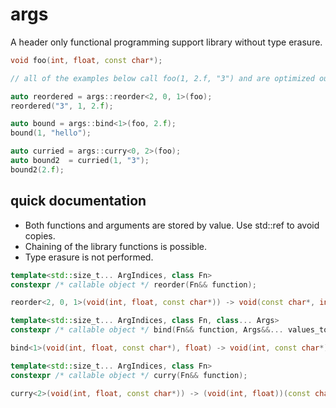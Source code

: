 # args
A header only functional programming support library without type erasure.

```cpp
void foo(int, float, const char*);

// all of the examples below call foo(1, 2.f, "3") and are optimized out in release builds

auto reordered = args::reorder<2, 0, 1>(foo);
reordered("3", 1, 2.f);

auto bound = args::bind<1>(foo, 2.f);
bound(1, "hello");

auto curried = args::curry<0, 2>(foo);
auto bound2  = curried(1, "3");
bound2(2.f);
```

## quick documentation
* Both functions and arguments are stored by value. Use std::ref to avoid copies.
* Chaining of the library functions is possible.
* Type erasure is not performed.

```cpp
template<std::size_t... ArgIndices, class Fn>
constexpr /* callable object */ reorder(Fn&& function);

reorder<2, 0, 1>(void(int, float, const char*)) -> void(const char*, int, float)
```

```cpp
template<std::size_t... ArgIndices, class Fn, class... Args>
constexpr /* callable object */ bind(Fn&& function, Args&&... values_to_bind);

bind<1>(void(int, float, const char*), float) -> void(int, const char*)
```

```cpp
template<std::size_t... ArgIndices, class Fn>
constexpr /* callable object */ curry(Fn&& function);

curry<2>(void(int, float, const char*)) -> (void(int, float))(const char*)
```
